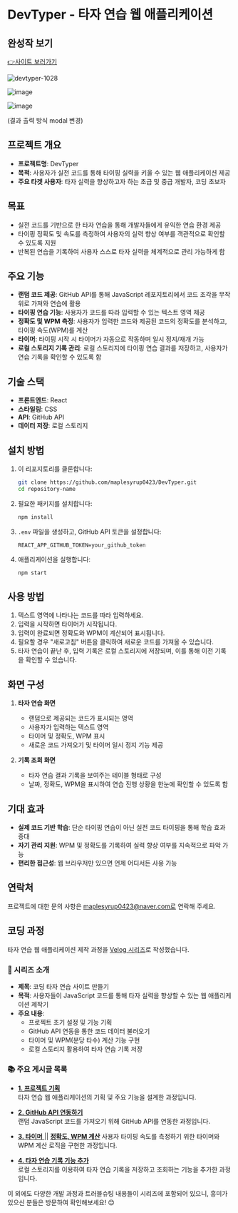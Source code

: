 

# DevTyper - 타자 연습 웹 애플리케이션

## 완성작 보기

[👉사이트 보러가기]([https://it-interview-prep.web.app/](https://maplesyrup-devtyper.netlify.app/))

![devtyper-1028](https://github.com/user-attachments/assets/6f0b19e9-61b5-4902-b03b-f0c03260e782)


![image](https://github.com/user-attachments/assets/f855bbca-2ddc-4c8d-b27f-3b3a73ce09f4)

![image](https://github.com/user-attachments/assets/008796ce-7fa5-4b1a-b710-f75174f3b6a1)


(결과 출력 방식 modal 변경)

## 프로젝트 개요
- **프로젝트명**: DevTyper
- **목적**: 사용자가 실전 코드를 통해 타이핑 실력을 키울 수 있는 웹 애플리케이션 제공
- **주요 타겟 사용자**: 타자 실력을 향상하고자 하는 초급 및 중급 개발자, 코딩 초보자

## 목표
- 실전 코드를 기반으로 한 타자 연습을 통해 개발자들에게 유익한 연습 환경 제공
- 타이핑 정확도 및 속도를 측정하여 사용자의 실력 향상 여부를 객관적으로 확인할 수 있도록 지원
- 반복된 연습을 기록하여 사용자 스스로 타자 실력을 체계적으로 관리 가능하게 함

## 주요 기능
- **랜덤 코드 제공**: GitHub API를 통해 JavaScript 레포지토리에서 코드 조각을 무작위로 가져와 연습에 활용
- **타이핑 연습 기능**: 사용자가 코드를 따라 입력할 수 있는 텍스트 영역 제공
- **정확도 및 WPM 측정**: 사용자가 입력한 코드와 제공된 코드의 정확도를 분석하고, 타이핑 속도(WPM)를 계산
- **타이머**: 타이핑 시작 시 타이머가 자동으로 작동하며 일시 정지/재개 가능
- **로컬 스토리지 기록 관리**: 로컬 스토리지에 타이핑 연습 결과를 저장하고, 사용자가 연습 기록을 확인할 수 있도록 함

## 기술 스택
- **프론트엔드**: React
- **스타일링**: CSS
- **API**: GitHub API
- **데이터 저장**: 로컬 스토리지

## 설치 방법

1. 이 리포지토리를 클론합니다:

   ```bash
   git clone https://github.com/maplesyrup0423/DevTyper.git
   cd repository-name
   ```

2. 필요한 패키지를 설치합니다:

   ```bash
   npm install
   ```

3. `.env` 파일을 생성하고, GitHub API 토큰을 설정합니다:

   ```plaintext
   REACT_APP_GITHUB_TOKEN=your_github_token
   ```

4. 애플리케이션을 실행합니다:
   ```bash
   npm start
   ```

## 사용 방법

1. 텍스트 영역에 나타나는 코드를 따라 입력하세요.
2. 입력을 시작하면 타이머가 시작됩니다.
3. 입력이 완료되면 정확도와 WPM이 계산되어 표시됩니다.
4. 필요할 경우 "새로고침" 버튼을 클릭하여 새로운 코드를 가져올 수 있습니다.
5. 타자 연습이 끝난 후, 입력 기록은 로컬 스토리지에 저장되며, 이를 통해 이전 기록을 확인할 수 있습니다.


## 화면 구성

1. **타자 연습 화면**
   - 랜덤으로 제공되는 코드가 표시되는 영역
   - 사용자가 입력하는 텍스트 영역
   - 타이머 및 정확도, WPM 표시
   - 새로운 코드 가져오기 및 타이머 일시 정지 기능 제공

2. **기록 조회 화면**
   - 타자 연습 결과 기록을 보여주는 테이블 형태로 구성
   - 날짜, 정확도, WPM을 표시하여 연습 진행 상황을 한눈에 확인할 수 있도록 함

## 기대 효과
- **실제 코드 기반 학습**: 단순 타이핑 연습이 아닌 실전 코드 타이핑을 통해 학습 효과 증대
- **자기 관리 지원**: WPM 및 정확도를 기록하여 실력 향상 여부를 지속적으로 파악 가능
- **편리한 접근성**: 웹 브라우저만 있으면 언제 어디서든 사용 가능
  
## 연락처

프로젝트에 대한 문의 사항은 maplesyrup0423@naver.com로 연락해 주세요.

## 코딩 과정

타자 연습 웹 애플리케이션 제작 과정을 [Velog 시리즈](https://velog.io/@maplesyrup0423/series/%EC%BD%94%EB%94%A9-%ED%83%80%EC%9E%90-%EC%97%B0%EC%8A%B5-%EC%82%AC%EC%9D%B4%ED%8A%B8-%EB%A7%8C%EB%93%A4%EA%B8%B0)로 작성했습니다.

### 📑 시리즈 소개
- **제목**: 코딩 타자 연습 사이트 만들기
- **목적**: 사용자들이 JavaScript 코드를 통해 타자 실력을 향상할 수 있는 웹 애플리케이션 제작기
- **주요 내용**:
  - 프로젝트 초기 설정 및 기능 기획
  - GitHub API 연동을 통한 코드 데이터 불러오기
  - 타이머 및 WPM(분당 타수) 계산 기능 구현
  - 로컬 스토리지 활용하여 타자 연습 기록 저장

### 📚 주요 게시글 목록
- [**1. 프로젝트 기획**](https://velog.io/@maplesyrup0423/React-%EC%BD%94%EB%94%A9-%ED%83%80%EC%9E%90-%EC%97%B0%EC%8A%B5-%EC%82%AC%EC%9D%B4%ED%8A%B8-%EB%A7%8C%EB%93%A4%EA%B8%B0-%EA%B8%B0%ED%9A%8D)  
  타자 연습 웹 애플리케이션의 기획 및 주요 기능을 설계한 과정입니다.

- [**2. GitHub API 연동하기**](https://velog.io/@maplesyrup0423/React-%EC%BD%94%EB%94%A9-%ED%83%80%EC%9E%90-%EC%97%B0%EC%8A%B5-%EC%82%AC%EC%9D%B4%ED%8A%B8-%EB%A7%8C%EB%93%A4%EA%B8%B0-3-GitHub-API)  
  랜덤 JavaScript 코드를 가져오기 위해 GitHub API를 연동한 과정입니다.

- [**3. 타이머** ](https://velog.io/@maplesyrup0423/React-%EC%BD%94%EB%94%A9-%ED%83%80%EC%9E%90-%EC%97%B0%EC%8A%B5-%EC%82%AC%EC%9D%B4%ED%8A%B8-%EB%A7%8C%EB%93%A4%EA%B8%B0-4-GitHub-API) || [**정확도, WPM 계산**](https://velog.io/@maplesyrup0423/React-%EC%BD%94%EB%94%A9-%ED%83%80%EC%9E%90-%EC%97%B0%EC%8A%B5-%EC%82%AC%EC%9D%B4%ED%8A%B8-%EB%A7%8C%EB%93%A4%EA%B8%B0-5-%EC%A0%95%ED%99%95%EB%8F%84-WPM-%EA%B3%84%EC%82%B0)
  사용자 타이핑 속도를 측정하기 위한 타이머와 WPM 계산 로직을 구현한 과정입니다.

- [**4. 타자 연습 기록 기능 추가**](https://velog.io/@maplesyrup0423/React-%EC%BD%94%EB%94%A9-%ED%83%80%EC%9E%90-%EC%97%B0%EC%8A%B5-%EC%82%AC%EC%9D%B4%ED%8A%B8-%EB%A7%8C%EB%93%A4%EA%B8%B0-14-%ED%83%80%EC%9E%90%EC%97%B0%EC%8A%B5-%EB%A1%9C%EA%B7%B8-%EB%82%A8%EA%B8%B0%EA%B8%B0)  
  로컬 스토리지를 이용하여 타자 연습 기록을 저장하고 조회하는 기능을 추가한 과정입니다.

이 외에도 다양한 개발 과정과 트러블슈팅 내용들이 시리즈에 포함되어 있으니, 흥미가 있으신 분들은 방문하여 확인해보세요! 😊


